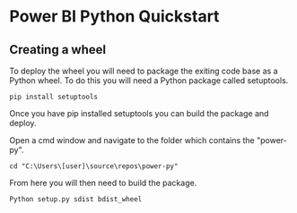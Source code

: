 # Power BI Python Quickstart

## Creating a wheel
To deploy the wheel you will need to package the exiting code base as a Python wheel. To do this you will need a Python package called setuptools.

```
pip install setuptools
```
Once you have pip installed setuptools you can build the package and deploy.

Open a cmd window and navigate to the folder which contains the "power-py".

```
cd "C:\Users\[user]\source\repos\power-py"
```

From here you will then need to build the package.

```
Python setup.py sdist bdist_wheel
```
